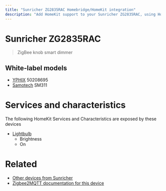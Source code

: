 ```yaml
---
title: "Sunricher ZG2835RAC Homebridge/HomeKit integration"
description: "Add HomeKit support to your Sunricher ZG2835RAC, using Homebridge, Zigbee2MQTT and homebridge-z2m."
---
```

<!---
This file has been GENERATED using src/docgen/docgen.ts
DO NOT EDIT THIS FILE MANUALLY!
-->
# Sunricher ZG2835RAC
> ZigBee knob smart dimmer


## White-label models
* [YPHIX](../index.md#yphix) 50208695
* [Samotech](../index.md#samotech) SM311

# Services and characteristics
The following HomeKit Services and Characteristics are exposed by
these devices

* [Lightbulb](../../light.md)
  * Brightness
  * On


# Related
* [Other devices from Sunricher](../index.md#sunricher)
* [Zigbee2MQTT documentation for this device](https://www.zigbee2mqtt.io/devices/ZG2835RAC.html)
